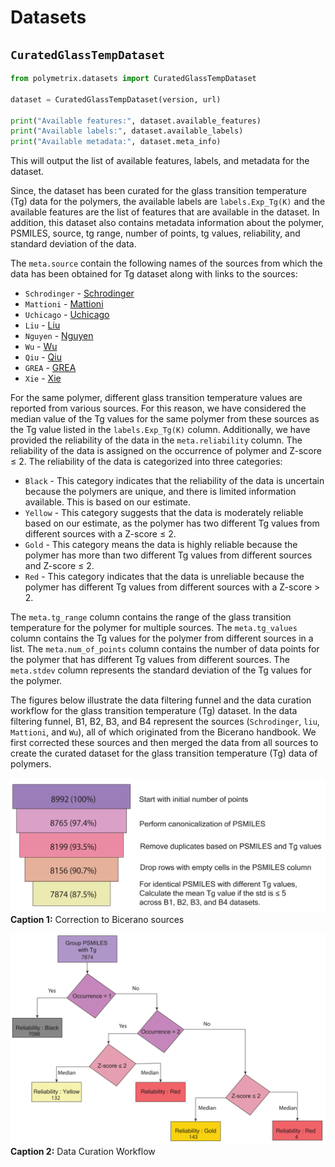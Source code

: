 # Datasets

## `CuratedGlassTempDataset`

``` python
from polymetrix.datasets import CuratedGlassTempDataset

dataset = CuratedGlassTempDataset(version, url)

print("Available features:", dataset.available_features)
print("Available labels:", dataset.available_labels)
print("Available metadata:", dataset.meta_info)
```

This will output the list of available features, labels, and metadata for the dataset.


Since, the dataset has been curated for the glass transition temperature (Tg) data for the polymers, the available labels are `labels.Exp_Tg(K)` and the available features are the list of features that are available in the dataset. In addition, this dataset also contains metadata information about the polymer, PSMILES, source, tg range, number of points, tg values, reliability, and standard deviation of the data.

The `meta.source` contain the following names of the sources from which the data has been obtained for Tg dataset along with links to the sources:

- `Schrodinger` - [Schrodinger](https://pubs.acs.org/doi/10.1021/acsapm.0c00524)
- `Mattioni` - [Mattioni](https://pubs.acs.org/doi/10.1021/ci010062o)
- `Uchicago` - [Uchicago](https://pppdb.uchicago.edu/tg)
- `Liu` - [Liu](https://link.springer.com/article/10.1007/s00396-009-2035-y)
- `Nguyen` - [Nguyen](https://pubs.acs.org/doi/10.1021/acs.iecr.2c01302)
- `Wu` - [Wu](https://onlinelibrary.wiley.com/action/downloadSupplement?doi=10.1002%2Fpolb.24117&file=polb24117-sup-0001-suppinfo1.pdf)
- `Qiu` - [Qiu](https://github.com/HKQiu/PPP-1_PredictionTg4Polyimides/blob/main/Train%20data/GNN%E6%95%B0%E6%8D%AE%E5%BA%93.csv)
- `GREA` - [GREA]( https://github.com/liugangcode/GREA/blob/main/data/tg_prop/raw/tg_raw.csv)
- `Xie` - [Xie](https://github.com/figotj/Polymer_Tg_/blob/main/Data/32_Conjugate_Polymer.txt)

For the same polymer, different glass transition temperature values are reported from various sources. For this reason, we have considered the median value of the Tg values for the same polymer from these sources as the Tg value listed in the `labels.Exp_Tg(K)` column. Additionally, we have provided the reliability of the data in the `meta.reliability` column. The reliability of the data is assigned on the occurrence of polymer and Z-score ≤ 2. The reliability of the data is categorized into three categories:
- `Black` - This category indicates that the reliability of the data is uncertain because the polymers are unique, and there is limited information available. This is based on our estimate.
- `Yellow` - This category suggests that the data is moderately reliable based on our estimate, as the polymer has two different Tg values from different sources with a Z-score ≤ 2.
- `Gold` - This category means the data is highly reliable because the polymer has more than two different Tg values from different sources and Z-score ≤ 2.
- `Red` - This category indicates that the data is unreliable because the polymer has different Tg values from different sources with a Z-score > 2.

The `meta.tg_range` column contains the range of the glass transition temperature for the polymer for multiple sources. 
The `meta.tg_values` column contains the Tg values for the polymer from different sources in a list.
The `meta.num_of_points` column contains the number of data points for the polymer that has different Tg values from different sources.
The `meta.stdev` column represents the standard deviation of the Tg values for the polymer.

The figures below illustrate the data filtering funnel and the data curation workflow for the glass transition temperature (Tg) dataset. In the data filtering funnel, B1, B2, B3, and B4 represent the sources (`Schrodinger`, `liu`, `Mattioni`, and `Wu`), all of which originated from the Bicerano handbook. We first corrected these sources and then merged the data from all sources to create the curated dataset for the glass transition temperature (Tg) data of polymers.

![Correction to Bicerano sources](figures/Data_filtering_funnel.png)
**Caption 1:** Correction to Bicerano sources

![Data Curation Workflow](figures/curationworkflow.png)
**Caption 2:** Data Curation Workflow